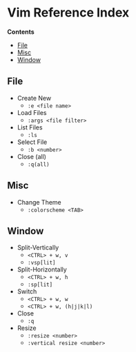 # Vim Reference Index

**Contents**
* [File](#File)
* [Misc](#Misc)
* [Window](#Window)

## File
* Create New
	* `:e <file name>`
* Load Files
	* `:args <file filter>`
* List Files
	* `:ls`
* Select File
	* `:b <number>`
* Close (all)
	* `:q(all)`

## Misc
* Change Theme
	* `:colorscheme <TAB>`

## Window
* Split-Vertically
	* `<CTRL> + w, v`
	* `:vsp[lit]`
* Split-Horizontally
	* `<CTRL> + w, h`
	* `:sp[lit]`
* Switch
	* `<CTRL> + w, w`
	* `<CTRL> + w, (h|j|k|l)`
* Close
	* `:q`
* Resize
	* `:resize <number>`
	* `:vertical resize <number>`
